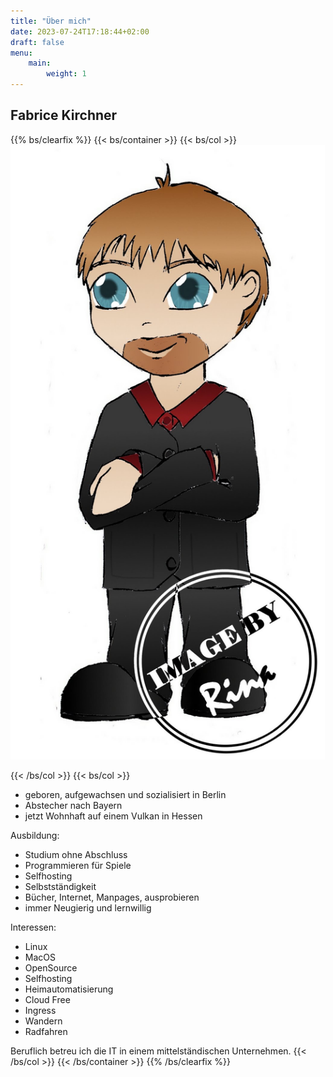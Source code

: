 ```yaml
---
title: "Über mich"
date: 2023-07-24T17:18:44+02:00
draft: false
menu: 
    main:
        weight: 1
---
```


## Fabrice Kirchner 
{{% bs/clearfix %}}
{{< bs/container >}}
{{< bs/col >}}
![Test Image](/images/chibi.jpg?width=330px&classes=inline#float-end)

{{< /bs/col >}}
{{< bs/col >}}

* geboren, aufgewachsen und sozialisiert in Berlin
* Abstecher nach Bayern
* jetzt Wohnhaft auf einem Vulkan in Hessen 

Ausbildung:
* Studium ohne Abschluss
* Programmieren für Spiele
* Selfhosting
* Selbstständigkeit
* Bücher, Internet, Manpages, ausprobieren
* immer Neugierig und lernwillig

Interessen: 
* Linux
* MacOS
* OpenSource
* Selfhosting 
* Heimautomatisierung
* Cloud Free
* Ingress
* Wandern
* Radfahren

Beruflich betreu ich die IT in einem mittelständischen Unternehmen.
{{< /bs/col >}}
{{< /bs/container >}}
{{% /bs/clearfix %}}

